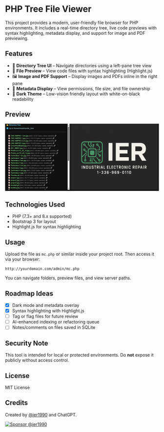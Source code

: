 # PHP Tree File Viewer

This project provides a modern, user-friendly file browser for PHP environments. It includes a real-time directory tree, live code previews with syntax highlighting, metadata display, and support for image and PDF previewing.

## Features

- 📂 **Directory Tree UI** – Navigate directories using a left-pane tree view
- 📝 **File Preview** – View code files with syntax highlighting (Highlight.js)
- 🖼️ **Image and PDF Support** – Display images and PDFs inline in the right pane
- 📜 **Metadata Display** – View permissions, file size, and file ownership
- 🌙 **Dark Theme** – Low-vision friendly layout with white-on-black readability

## Preview

![File Viewer Screenshot](assets/mc.png)


## Technologies Used

- PHP (7.3+ and 8.x supported)
- Bootstrap 3 for layout
- Highlight.js for syntax highlighting

## Usage

Upload the file as `mc.php` or similar inside your project root. Then access it via your browser:

```
http://yourdomain.com/admin/mc.php
```

You can navigate folders, preview files, and view server paths.

## Roadmap Ideas

- [x] Dark mode and metadata overlay
- [x] Syntax highlighting with Highlight.js
- [ ] Tag or flag files for future review
- [ ] AI-enhanced indexing or refactoring queue
- [ ] Notes/comments on files saved in SQLite

## Security Note
This tool is intended for local or protected environments. Do **not** expose it publicly without access control.

## License
MIT License

## Credits
Created by [@ier1990](https://github.com/ier1990) and ChatGPT.





[![Sponsor @ier1990](https://img.shields.io/badge/Sponsor-@ier1990-fuchsia)](https://github.com/sponsors/ier1990)
